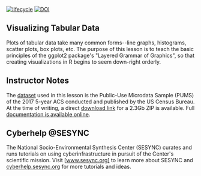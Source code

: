 [![lifecycle](https://img.shields.io/badge/lifecycle-stable-brightgreen.svg)](https://github.com/SESYNC-ci/sesync-ci.github.io/blob/master/lesson/lesson-lifecycle.md#stable)
[![DOI](https://zenodo.org/badge/66203224.svg)](https://zenodo.org/badge/latestdoi/66203224)

## Visualizing Tabular Data

Plots of tabular data take many common forms--line graphs, histograms, scatter
plots, box plots, etc. The purpose of this lesson is to teach the basic
principles of the ggplot2 package's "Layered Grammar of Graphics", so that creating
visualizations in R begins to seem down-right orderly.

## Instructor Notes

The [dataset] used in this lesson is the Public-Use Microdata Sample (PUMS) of
the 2017 5-year ACS conducted and published by the US Census Bureau. At the
time of writing, a direct [download link] for a 2.3Gb ZIP is available. Full
[documentation is available online].

## Cyberhelp @SESYNC

The National Socio-Environmental Synthesis Center (SESYNC) curates and runs
tutorials on using cyberinfrastructure in pursuit of the Center's scientific
mission. Visit [www.sesync.org] to learn more about SESYNC and
[cyberhelp.sesync.org] for more tutorials and ideas.

[www.sesync.org]: https://www.sesync.org
[cyberhelp.sesync.org]: https://cyberhelp.sesync.org
[dataset]: https://factfinder.census.gov/faces/tableservices/jsf/pages/productview.xhtml?pid=ACS_pums_csv_2013_2017&prodType=document
[download link]: https://www2.census.gov/programs-surveys/acs/data/pums/2017/5-Year/csv_pus.zip
[documentation is available online]: https://www.census.gov/programs-surveys/acs/technical-documentation/pums/documentation.2017.html
